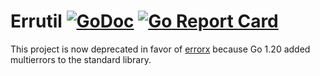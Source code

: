# Errutil [![GoDoc](https://godoc.org/github.com/carlmjohnson/errutil?status.svg)](https://godoc.org/github.com/carlmjohnson/errutil) [![Go Report Card](https://goreportcard.com/badge/github.com/carlmjohnson/errutil)](https://goreportcard.com/report/github.com/carlmjohnson/errutil)

This project is now deprecated in favor of [errorx](https://github.com/carlmjohnson/errorx) because Go 1.20 added multierrors to the standard library.
